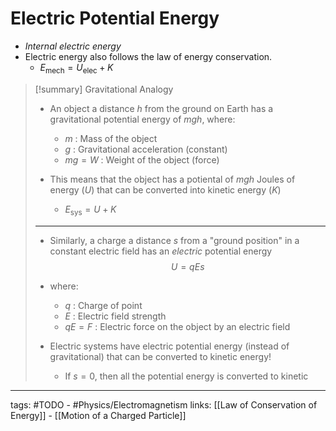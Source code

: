 # Electric Potential Energy
- *Internal electric energy*
- Electric energy also follows the law of energy conservation.
	- $E_\text{mech} = U_\text{elec} + K$

> [!summary] Gravitational Analogy
> - An object a distance $h$ from the ground on Earth has a gravitational potential energy of $mgh$, where:
>
> 	- $m$ : Mass of the object
> 	- $g$ : Gravitational acceleration (constant)
> 	- $mg = W$ : Weight of the object (force)
>
> - This means that the object has a potiental of $mgh$ Joules of energy ($U$) that can be converted into kinetic energy ($K$)
> 	- $E_\text{sys} = U + K$
> 	  
> ---
> 
> - Similarly, a charge a distance $s$ from a "ground position" in a constant electric field has an *electric* potential energy
> $$U = qEs$$
> - where:
> 	- $q$ : Charge of point
> 	- $E$ : Electric field strength
> 	- $qE = F$ : Electric force on the object by an electric field
> 
> - Electric systems have electric potential energy (instead of gravitational) that can be converted to kinetic energy!
> 	- If $s = 0$, then all the potential energy is converted to kinetic 


---
tags: #TODO - #Physics/Electromagnetism 
links: [[Law of Conservation of Energy]] - [[Motion of a Charged Particle]]